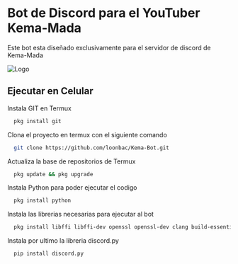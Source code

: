 
# Bot de Discord para el YouTuber Kema-Mada


Este bot esta diseñado exclusivamente para el servidor de discord de Kema-Mada



![Logo](https://cdn.discordapp.com/attachments/967610797704511569/1090386680663511200/XD_Bot.jpg)


## Ejecutar en Celular

Instala GIT en Termux

```bash
  pkg install git
```

Clona el proyecto en termux con el siguiente comando

```bash
  git clone https://github.com/loonbac/Kema-Bot.git
```

Actualiza la base de repositorios de Termux

```bash
  pkg update && pkg upgrade
```

Instala Python para poder ejecutar el codigo

```bash
  pkg install python
```

Instala las librerias necesarias para ejecutar al bot

```bash
  pkg install libffi libffi-dev openssl openssl-dev clang build-essential
```

Instala por ultimo la libreria discord.py

```bash
  pip install discord.py
```
